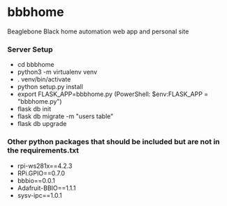 # bbbhome
Beaglebone Black home automation web app and personal site

### Server Setup

- cd bbbhome
- python3 -m virtualenv venv
- . venv/bin/activate
- python setup.py install
- export FLASK_APP=bbbhome.py (PowerShell: $env:FLASK_APP = "bbbhome.py")
- flask db init
- flask db migrate -m "users table"
- flask db upgrade


### Other python packages that should be included but are not in the requirements.txt

- rpi-ws281x==4.2.3
- RPi.GPIO==0.7.0
- bbbio==0.0.1
- Adafruit-BBIO==1.1.1
- sysv-ipc==1.0.1